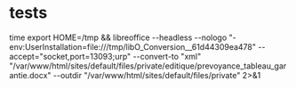 # tests

time export HOME=/tmp && libreoffice --headless --nologo "-env:UserInstallation=file:///tmp/libO_Conversion__61d44309ea478" --accept="socket,port=13093;urp" --convert-to "xml" "/var/www/html/sites/default/files/private/editique/prevoyance_tableau_garantie.docx" --outdir "/var/www/html/sites/default/files/private" 2>&1
